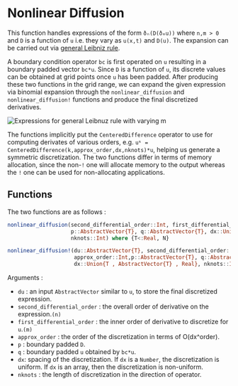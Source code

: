 # Nonlinear Diffusion

This function handles expressions of the form `ðₙ(D(ðₘu))` where `n,m > 0` and 
`D` is a function of `u` i.e. they vary as `u(x,t)` and `D(u)`. The expansion can be carried out via 
[general Leibniz rule](https://en.wikipedia.org/wiki/General_Leibniz_rule).

A boundary condition operator `bc` is first operated on `u` resulting in a 
boundary padded vector `bc*u`. Since `D` is a function of `u`, its discrete values 
can be obtained at grid points once `u` has been padded.  After producing these 
two functions in the grid range, we can expand the given expression via
binomial expansion through the `nonlinear_diffusion` and 
`nonlinear_diffusion!` functions and produce the final discretized derivatives.

![Expressions for general Leibnuz rule with varying m](https://github.com/SciML/DiffEqOperators.jl/raw/master/binomial_expansion.svg)

The functions implicitly put the `CenteredDifference` operator 
to use for computing derivates of various orders, e.g. 
`uᵏ = CenteredDifference(k,approx_order,dx,nknots)*u`, helping us
generate a symmetric discretization. The two functions differ in terms of memory
allocation, since the non-`!` one will allocate memory to the output whereas
the `!` one can be used for non-allocating applications.


## Functions

The two functions are as follows :

```julia
nonlinear_diffusion(second_differential_order::Int, first_differential_order::Int, approx_order::Int,
                    p::AbstractVector{T}, q::AbstractVector{T}, dx::Union{T , AbstractVector{T} , Real},
                    nknots::Int) where {T<:Real, N}

nonlinear_diffusion!(du::AbstractVector{T}, second_differential_order::Int, first_differential_order::Int,
                     approx_order::Int,p::AbstractVector{T}, q::AbstractVector{T},
                     dx::Union{T , AbstractVector{T} , Real}, nknots::Int) where {T<:Real, N}
```

Arguments :

- `du` : an input `AbstractVector` similar to `u`, to store the final discretized expression.
- `second_differential_order` : the overall order of derivative on the expression.`(n)`
- `first_differential_order` : the inner order of derivative to discretize for `u`.`(m)`
- `approx_order` : the order of the discretization in terms of O(dx^order).
- `p` : boundary padded `D`.
- `q` : boundary padded `u` obtained by `bc*u`.
- `dx`: spacing of the discretization. If `dx` is a `Number`, the discretization
        is uniform. If `dx` is an array, then the discretization is non-uniform.
- `nknots` : the length of discretization in the direction of operator.
